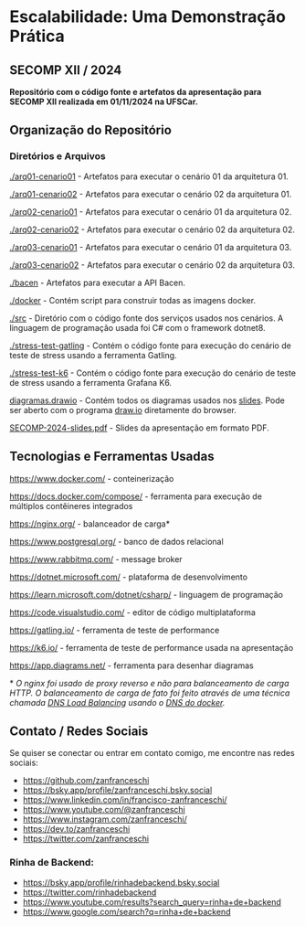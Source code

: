 # Escalabilidade: Uma Demonstração Prática
## SECOMP XII / 2024

**Repositório com o código fonte e artefatos da apresentação para SECOMP XII realizada em 01/11/2024 na UFSCar.**

## Organização do Repositório

### Diretórios e Arquivos

[./arq01-cenario01](./arq01-cenario01) - Artefatos para executar o cenário 01 da arquitetura 01.

[./arq01-cenario02](./arq01-cenario02) - Artefatos para executar o cenário 02 da arquitetura 01.

[./arq02-cenario01](./arq02-cenario01) - Artefatos para executar o cenário 01 da arquitetura 02.

[./arq02-cenario02](./arq02-cenario02) - Artefatos para executar o cenário 02 da arquitetura 02.

[./arq03-cenario01](./arq03-cenario01) - Artefatos para executar o cenário 01 da arquitetura 03.

[./arq03-cenario02](./arq03-cenario02) - Artefatos para executar o cenário 02 da arquitetura 03.

[./bacen](./bacen) - Artefatos para executar a API Bacen.

[./docker](./docker) - Contém script para construir todas as imagens docker.

[./src](./src) - Diretório com o código fonte dos serviços usados nos cenários. A linguagem de programação usada foi C# com o framework dotnet8.

[./stress-test-gatling](./stress-test-gatling) - Contém o código fonte para execução do cenário de teste de stress usando a ferramenta Gatling.

[./stress-test-k6](./stress-test-k6) - Contém o código fonte para execução do cenário de teste de stress usando a ferramenta Grafana K6.

[diagramas.drawio](./diagramas.drawio) - Contém todos os diagramas usados nos [slides](./SECOMP-2024-slides.pdf). Pode ser aberto com o programa [draw.io](https://app.diagrams.net/) diretamente do browser.

[SECOMP-2024-slides.pdf](./SECOMP-2024-slides.pdf) - Slides da apresentação em formato PDF.

## Tecnologias e Ferramentas Usadas

https://www.docker.com/ - conteinerização

https://docs.docker.com/compose/ - ferramenta para execução de múltiplos contêineres integrados

https://nginx.org/ - balanceador de carga*

https://www.postgresql.org/ - banco de dados relacional

https://www.rabbitmq.com/ - message broker

https://dotnet.microsoft.com/ - plataforma de desenvolvimento

https://learn.microsoft.com/dotnet/csharp/ - linguagem de programação

https://code.visualstudio.com/ - editor de código multiplataforma

https://gatling.io/ - ferramenta de teste de performance

https://k6.io/ - ferramenta de teste de performance usada na apresentação

https://app.diagrams.net/ - ferramenta para desenhar diagramas


\* *O nginx foi usado de proxy reverso e não para balanceamento de carga HTTP. O balanceamento de carga de fato foi feito através de uma técnica chamada [DNS Load Balancing](https://www.cloudflare.com/pt-br/learning/performance/what-is-dns-load-balancing/) usando o [DNS do docker](https://docs.docker.com/engine/network/#dns-services).*


## Contato / Redes Sociais

Se quiser se conectar ou entrar em contato comigo, me encontre nas redes sociais:

- https://github.com/zanfranceschi
- https://bsky.app/profile/zanfranceschi.bsky.social
- https://www.linkedin.com/in/francisco-zanfranceschi/
- https://www.youtube.com/@zanfranceschi
- https://www.instagram.com/zanfranceschi/
- https://dev.to/zanfranceschi
- https://twitter.com/zanfranceschi


### Rinha de Backend:
- https://bsky.app/profile/rinhadebackend.bsky.social
- https://twitter.com/rinhadebackend
- https://www.youtube.com/results?search_query=rinha+de+backend
- https://www.google.com/search?q=rinha+de+backend
